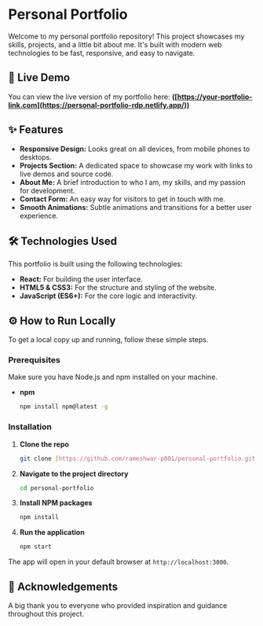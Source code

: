 # Personal Portfolio

Welcome to my personal portfolio repository! This project showcases my skills, projects, and a little bit about me. It's built with modern web technologies to be fast, responsive, and easy to navigate.

## 🚀 Live Demo

You can view the live version of my portfolio here: **([https://your-portfolio-link.com](https://personal-portfolio-rdp.netlify.app/))**

## ✨ Features

* **Responsive Design:** Looks great on all devices, from mobile phones to desktops.
* **Projects Section:** A dedicated space to showcase my work with links to live demos and source code.
* **About Me:** A brief introduction to who I am, my skills, and my passion for development.
* **Contact Form:** An easy way for visitors to get in touch with me.
* **Smooth Animations:** Subtle animations and transitions for a better user experience.

## 🛠️ Technologies Used

This portfolio is built using the following technologies:

* **React:** For building the user interface.
* **HTML5 & CSS3:** For the structure and styling of the website.
* **JavaScript (ES6+):** For the core logic and interactivity.

## ⚙️ How to Run Locally

To get a local copy up and running, follow these simple steps.

### Prerequisites

Make sure you have Node.js and npm installed on your machine.
* **npm**
    ```sh
    npm install npm@latest -g
    ```

### Installation

1.  **Clone the repo**
    ```sh
    git clone [https://github.com/rameshwar-p001/personal-portfolio.git](https://github.com/rameshwar-p001/personal-portfolio.git)
    ```
2.  **Navigate to the project directory**
    ```sh
    cd personal-portfolio
    ```
3.  **Install NPM packages**
    ```sh
    npm install
    ```
4.  **Run the application**
    ```sh
    npm start
    ```

The app will open in your default browser at `http://localhost:3000`.

## 🙏 Acknowledgements

A big thank you to everyone who provided inspiration and guidance throughout this project.

